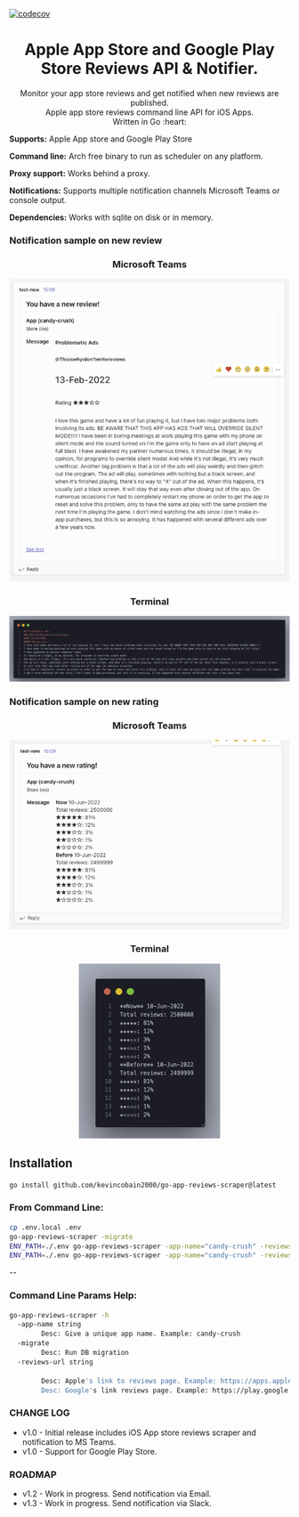 [![codecov](https://codecov.io/gh/kevincobain2000/goapp-reviews-scraper/branch/master/graph/badge.svg)](https://codecov.io/gh/kevincobain2000/go-app-reviews-scraper)


<h1 align="center">Apple App Store and Google Play Store Reviews API & Notifier.</h1>

<p align="center">
  Monitor your app store reviews and get notified when new reviews are published.
  <br>
  Apple app store reviews command line API for iOS Apps.
  <br>
  Written in Go :heart:

</p>

**Supports:** Apple App store and Google Play Store

**Command line:** Arch free binary to run as scheduler on any platform.

**Proxy support:** Works behind a proxy.

**Notifications:** Supports multiple notification channels Microsoft Teams or console output.

**Dependencies:** Works with sqlite on disk or in memory.

### Notification sample on new review


<h3 align="center">
    Microsoft Teams
</h3>

<p align="center">
  <img src="screenshot1.png" alt="teams">
</p>

<h3 align="center">
   Terminal
</h3>

<p align="center">
  <img src="screenshot2.png" alt="teams">
</p>

### Notification sample on new rating

<h3 align="center">
    Microsoft Teams
</h3>

<p align="center">
  <img src="screenshot3.png" alt="teams">
</p>

<h3 align="center">
   Terminal
</h3>

<p align="center">
  <img src="screenshot4.png" alt="teams">
</p>



## Installation

```sh
go install github.com/kevincobain2000/go-app-reviews-scraper@latest
```

### From Command Line:

```sh
cp .env.local .env
go-app-reviews-scraper -migrate
ENV_PATH=./.env go-app-reviews-scraper -app-name="candy-crush" -reviews-url="https://apps.apple.com/us/app/candy-crush-saga/id553834731?see-all=reviews"
ENV_PATH=./.env go-app-reviews-scraper -app-name="candy-crush" -reviews-url="https://play.google.com/store/apps/details?id=com.king.candycrushsaga&hl=en&gl=US"
```

--

### Command Line Params Help:

```sh
go-app-reviews-scraper -h
  -app-name string
    	Desc: Give a unique app name. Example: candy-crush
  -migrate
    	Desc: Run DB migration
  -reviews-url string

    	Desc: Apple's link to reviews page. Example: https://apps.apple.com/us/app/candy-crush-saga/id553834731?see-all=reviews
    	Desc: Google's link reviews page. Example: https://play.google.com/store/apps/details?id=com.king.candycrushsaga&hl=en&gl=US
```

### CHANGE LOG

- v1.0 - Initial release includes iOS App store reviews scraper and notification to MS Teams.
- v1.0 - Support for Google Play Store.

### ROADMAP

- v1.2 - Work in progress. Send notification via Email.
- v1.3 - Work in progress. Send notification via Slack.
